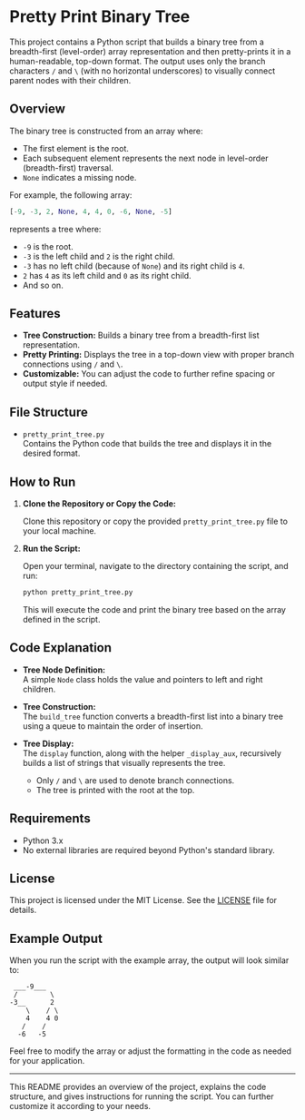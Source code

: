 # Pretty Print Binary Tree

This project contains a Python script that builds a binary tree from a breadth-first (level-order) array representation and then pretty-prints it in a human-readable, top-down format. The output uses only the branch characters `/` and `\` (with no horizontal underscores) to visually connect parent nodes with their children.

## Overview

The binary tree is constructed from an array where:
- The first element is the root.
- Each subsequent element represents the next node in level-order (breadth-first) traversal.
- `None` indicates a missing node.

For example, the following array:
```python
[-9, -3, 2, None, 4, 4, 0, -6, None, -5]
```
represents a tree where:
- `-9` is the root.
- `-3` is the left child and `2` is the right child.
- `-3` has no left child (because of `None`) and its right child is `4`.
- `2` has `4` as its left child and `0` as its right child.
- And so on.

## Features

- **Tree Construction:** Builds a binary tree from a breadth-first list representation.
- **Pretty Printing:** Displays the tree in a top-down view with proper branch connections using `/` and `\`.
- **Customizable:** You can adjust the code to further refine spacing or output style if needed.

## File Structure

- `pretty_print_tree.py`  
  Contains the Python code that builds the tree and displays it in the desired format.

## How to Run

1. **Clone the Repository or Copy the Code:**

   Clone this repository or copy the provided `pretty_print_tree.py` file to your local machine.

2. **Run the Script:**

   Open your terminal, navigate to the directory containing the script, and run:
   ```bash
   python pretty_print_tree.py
   ```
   This will execute the code and print the binary tree based on the array defined in the script.

## Code Explanation

- **Tree Node Definition:**  
  A simple `Node` class holds the value and pointers to left and right children.

- **Tree Construction:**  
  The `build_tree` function converts a breadth-first list into a binary tree using a queue to maintain the order of insertion.

- **Tree Display:**  
  The `display` function, along with the helper `_display_aux`, recursively builds a list of strings that visually represents the tree.  
  - Only `/` and `\` are used to denote branch connections.
  - The tree is printed with the root at the top.

## Requirements

- Python 3.x
- No external libraries are required beyond Python's standard library.

## License

This project is licensed under the MIT License. See the [LICENSE](LICENSE) file for details.

## Example Output

When you run the script with the example array, the output will look similar to:

```
 ___-9___  
 /        \ 
-3__      2 
    \    / \
    4    4 0
   /    /   
  -6   -5   
```

Feel free to modify the array or adjust the formatting in the code as needed for your application.

---

This README provides an overview of the project, explains the code structure, and gives instructions for running the script. You can further customize it according to your needs.